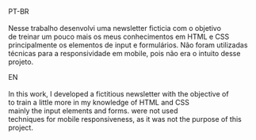 PT-BR
<br><br>
Nesse trabalho desenvolvi uma newsletter ficticia com o objetivo<br>
de treinar um pouco mais os meus conhecimentos em HTML e CSS<br>
principalmente os elementos de input e formulários. Não foram utilizadas<br>
técnicas para a responsividade em mobile, pois não era o intuito desse projeto.

EN
<br><br>
In this work, I developed a fictitious newsletter with the objective of<br>
to train a little more in my knowledge of HTML and CSS<br>
mainly the input elements and forms. were not used<br>
techniques for mobile responsiveness, as it was not the purpose of this project.
